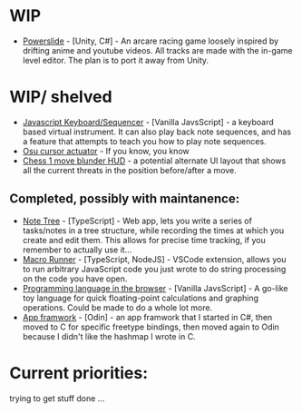 # WIP

- [Powerslide](https://gamejolt.com/games/Powerslide/805966) - [Unity, C#] - An arcare racing game loosely inspired by drifting anime and youtube videos. All tracks are made with the in-game level editor. The plan is to port it away from Unity.

# WIP/ shelved

- [Javascript Keyboard/Sequencer](https://github.com/El-Tejaso/Javascript-Keyboard) - [Vanilla JavsScript] - a keyboard based virtual instrument. It can also play back note sequences, and has a feature that attempts to teach you how to play note sequences.
- [Osu cursor actuator](https://github.com/Tejas-H5/OsuRenderer) - If you know, you know
- [Chess 1 move blunder HUD](https://github.com/Tejas-H5/Chess-HUD) - a potential alternate UI layout that shows all the current threats in the position before/after a move.

## Completed, possibly with maintanence:

- [Note Tree](https://github.com/Tejas-H5/Working-on-Tree) - [TypeScript] - Web app, lets you write a series of tasks/notes in a tree structure, while recording the times at which you create and edit them. This allows for precise time tracking, if you remember to actually use it...
- [Macro Runner](https://github.com/El-Tejaso/MacroRunner) - [TypeScript, NodeJS] - VSCode extension, allows you to run arbitrary JavaScript code you just wrote to do string processing on the code you have open.
- [Programming language in the browser](https://github.com/El-Tejaso/Calculator) - [Vanilla JavsScript] - A go-like toy language for quick floating-point calculations and graphing operations. Could be made to do a whole lot more.
- [App framwork](https://github.com/El-Tejaso/odin-app-framwork) - [Odin] - an app framwork that I started in C#, then moved to C for specific freetype bindings, then moved again to Odin because I didn't like the hashmap I wrote in C.

# Current priorities:

trying to get stuff done  ...
